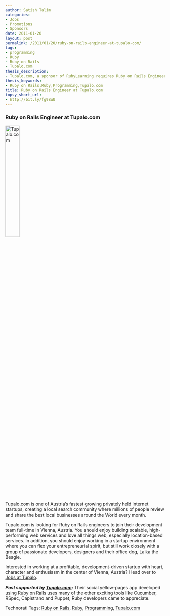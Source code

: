 ```yaml
---
author: Satish Talim
categories:
- Jobs
- Promotions
- Sponsors
date: 2011-01-20
layout: post
permalink: /2011/01/20/ruby-on-rails-engineer-at-tupalo-com/
tags:
- programming
- Ruby
- Ruby on Rails
- Tupalo.com
thesis_description:
- Tupalo.com, a sponsor of RubyLearning requires Ruby on Rails Engineers.
thesis_keywords:
- Ruby on Rails,Ruby,Programming,Tupalo.com
title: Ruby on Rails Engineer at Tupalo.com
topsy_short_url:
- http://bit.ly/fg9BuU
---
```


<div>
  <h3>
    Ruby on Rails Engineer at Tupalo.com
  </h3>
  
  <p>
    <img class="alignright" src="http://tupalo.com/en/press/wp-content/uploads/2009/05/tupalo_logo_whitebg_72dpi.png" alt="Tupalo.com" width="30%" />
  </p>
  
  <p>
    <span class="drop_cap">T</span>upalo.com is one of Austria&#8217;s fastest growing privately held internet startups, creating a local search community where millions of people review and share the best local businesses around the World every month.
  </p>
  
  <p>
    Tupalo.com is looking for Ruby on Rails engineers to join their development team full-time in Vienna, Austria. You should enjoy building scalable, high-performing web services and love all things web, especially location-based services. In addition, you should enjoy working in a startup environment where you can flex your entrepreneurial spirit, but still work closely with a group of passionate developers, designers and their office dog, Laika the Beagle.
  </p>
  
  <p>
    Interested in working at a profitable, development-driven startup with heart, character and enthusiasm in the center of Vienna, Austria? Head over to <a href="http://tupalo.com/en/blog/jobs-at-tupalo/rubyrails-engineer/">Jobs at Tupalo</a>.
  </p>
  
  <p class="alert">
    <strong><em>Post supported by <a href="http://tupalo.com/">Tupalo.com</a></em>:</strong> Their social yellow-pages app developed using Ruby on Rails uses many of the other exciting tools like Cucumber, RSpec, Capistrano and Puppet, Ruby developers came to appreciate.
  </p>
</div>

Technorati Tags: <a href="http://technorati.com/tag/Ruby+on+Rails" rel="tag">Ruby on Rails</a>, <a href="http://technorati.com/tag/Ruby" rel="tag">Ruby</a>, <a href="http://technorati.com/tag/Programming" rel="tag">Programming</a>, <a href="http://technorati.com/tag/Tupalo.com" rel="tag">Tupalo.com</a>
